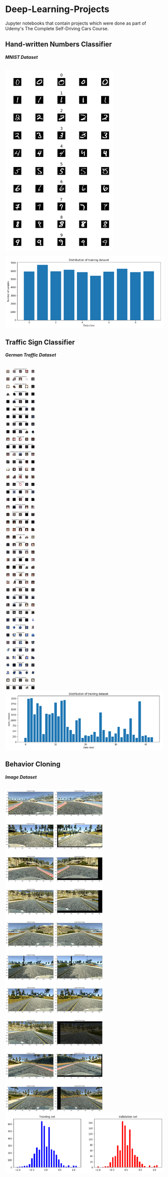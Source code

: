 # Deep-Learning-Projects
Jupyter notebooks that contain projects which were done as part of Udemy's The Complete Self-Driving Cars Course.

## Hand-written Numbers Classifier
###### **MNIST Dataset**
![](https://github.com/anaskhan496/Deep-Learning-Projects/blob/master/Images/0-MNIST-Dataset.PNG)

![](https://github.com/anaskhan496/Deep-Learning-Projects/blob/master/Images/1-Distribution-of-training-dataset.PNG)

## Traffic Sign Classifier 
###### **German Traffic Dataset**
![](https://github.com/anaskhan496/Deep-Learning-Projects/blob/master/Images/4-German-Traffic-Dataset.png)
![](https://github.com/anaskhan496/Deep-Learning-Projects/blob/master/Images/5-Traffic-Dataset-Dist.PNG)

## Behavior Cloning
###### **Image Dataset**
![](https://github.com/anaskhan496/Deep-Learning-Projects/blob/master/Images/12-img-augmentation.png)
![](https://github.com/anaskhan496/Deep-Learning-Projects/blob/master/Images/11-Training-Set-Validation.PNG)
